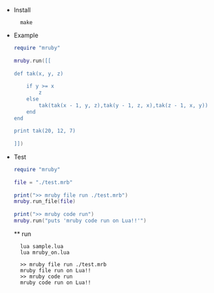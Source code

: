 * Install

        make

* Example

    ```lua
    require "mruby"
     
    mruby.run([[
     
    def tak(x, y, z)
     
        if y >= x
            z
        else
            tak(tak(x - 1, y, z),tak(y - 1, z, x),tak(z - 1, x, y))
        end
    end
     
    print tak(20, 12, 7)
     
    ]])
    ```

* Test

    ```lua
    require "mruby"
     
    file = "./test.mrb"
     
    print(">> mruby file run ./test.mrb")
    mruby.run_file(file)
     
    print(">> mruby code run")
    mruby.run("puts 'mruby code run on Lua!!'")
    ```

    ** run

        lua sample.lua
        lua mruby_on.lua

        >> mruby file run ./test.mrb
        mruby file run on Lua!!
        >> mruby code run
        mruby code run on Lua!!
